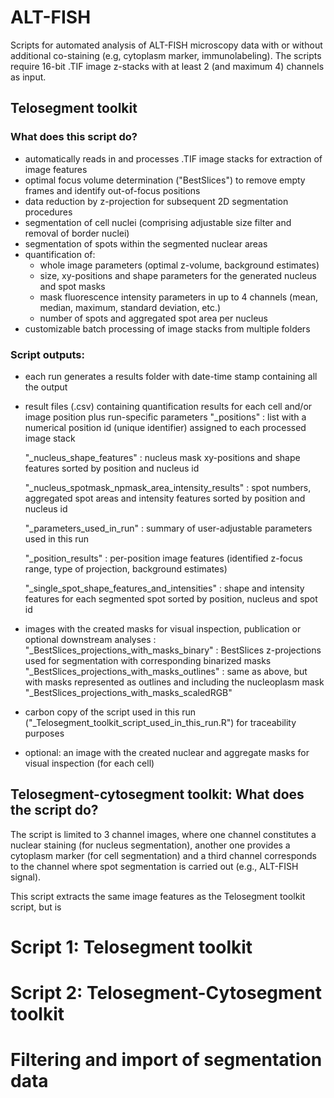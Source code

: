 # ALT-FISH
Scripts for automated analysis of ALT-FISH microscopy data with or without additional co-staining (e.g, cytoplasm marker, immunolabeling).
The scripts require 16-bit .TIF image z-stacks with at least 2 (and maximum 4) channels as input.

## Telosegment toolkit
### What does this script do?
* automatically reads in and processes .TIF image stacks for extraction of image features
* optimal focus volume determination ("BestSlices") to remove empty frames and identify out-of-focus positions 
* data reduction by z-projection for subsequent 2D segmentation procedures
* segmentation of cell nuclei (comprising adjustable size filter and removal of border nuclei)
* segmentation of spots within the segmented nuclear areas
* quantification of:
  * whole image parameters (optimal z-volume, background estimates) 
  * size, xy-positions and shape parameters for the generated nucleus and spot masks
  * mask fluorescence intensity parameters in up to 4 channels (mean, median, maximum, standard deviation, etc.)
  * number of spots and aggregated spot area per nucleus
* customizable batch processing of image stacks from multiple folders

### Script outputs:
* each run  generates a results folder with date-time stamp containing all the output
* result files (.csv) containing quantification results for each cell and/or image position plus run-specific parameters
    "_positions" : list with a numerical position id (unique identifier) assigned to each processed image stack 
  
    "_nucleus_shape_features" : nucleus mask xy-positions and shape features sorted by position and nucleus id 
    
    "_nucleus_spotmask_npmask_area_intensity_results" : spot numbers, aggregated spot areas and intensity features sorted by position and nucleus id 
    
    "_parameters_used_in_run" : summary of user-adjustable parameters used in this run
    
    "_position_results" : per-position image features (identified z-focus range, type of projection, background estimates)
    
    "_single_spot_shape_features_and_intensities" : shape and intensity features for each segmented spot sorted by position, nucleus and spot id
  
* images with the created masks for visual inspection, publication or optional downstream analyses :
  "_BestSlices_projections_with_masks_binary" : BestSlices z-projections used for segmentation with corresponding binarized masks
  "_BestSlices_projections_with_masks_outlines" : same as above, but with masks represented as outlines and including the nucleoplasm mask
  "_BestSlices_projections_with_masks_scaledRGB"
* carbon copy of the script used in this run ("_Telosegment_toolkit_script_used_in_this_run.R") for traceability purposes
* optional: an image with the created nuclear and aggregate masks for visual inspection (for each cell)




## Telosegment-cytosegment toolkit: What does the script do?
The script is limited to 3 channel images, where one channel constitutes a nuclear staining (for nucleus segmentation), another one provides a cytoplasm marker (for cell segmentation) and a third channel corresponds to the channel where spot segmentation is carried out (e.g., ALT-FISH signal).

This script extracts the same image features as the Telosegment toolkit script, but is   


# Script 1: Telosegment toolkit



# Script 2: Telosegment-Cytosegment toolkit


# Filtering and import of segmentation data
